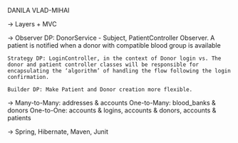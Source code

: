 DANILA VLAD-MIHAI

-> Layers + MVC

->	Observer DP: DonorService - Subject, PatientController Observer. A patient is notified when a donor with compatible blood group is available
	
	Strategy DP: LoginController, in the context of Donor login vs. The donor and patient controller classes will be responsible for encapsulating the ‘algorithm’ of handling the flow following the login confirmation.
	
	Builder DP: Make Patient and Donor creation more flexible.

->	Many-to-Many: addresses & accounts
	One-to-Many: blood_banks & donors
	One-to-One: accounts & logins, accounts & donors, accounts & patients
	
->	Spring, Hibernate, Maven, Junit 
	
